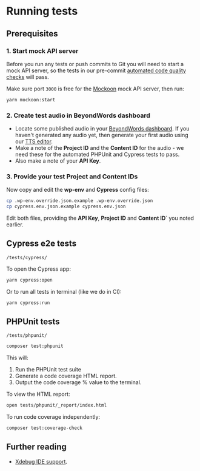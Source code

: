 #   Running tests

##  Prerequisites

###  1. Start mock API server

Before you run any tests or push commits to Git you will need to start a mock API server, so
the tests in our pre-commit [automated code quality checks](../doc/code-quality-checks.md)
will pass.

Make sure port `3000` is free for the [Mockoon](https://mockoon.com/) mock API
server, then run:

```bash
yarn mockoon:start
```

###  2. Create test audio in BeyondWords dashboard

- Locate some published audio in your
[BeyondWords dashboard](https://dash.beyondwords.io/auth/login). If you haven't
generated any audio yet, then generate your first audio using our
[TTS editor](https://docs.beyondwords.io/docs-and-guides/content/generate-audio/generate-via-tts-editor).
- Make a note of the **Project ID** and the **Content ID** for the audio - we
need these for the automated PHPUnit and Cypress tests to pass.
- Also make a note of your **API Key**.

###  3. Provide your test Project and Content IDs

Now copy and edit the **wp-env** and **Cypress** config files:

```bash
cp .wp-env.override.json.example .wp-env.override.json
cp cypress.env.json.example cypress.env.json
```

Edit both files, providing the **API Key**, **Project ID** and **Content ID**`
you noted earlier.

##  Cypress e2e tests

`/tests/cypress/`

To open the Cypress app:

```bash
yarn cypress:open
```

Or to run all tests in terminal (like we do in CI):

```bash
yarn cypress:run
```

##  PHPUnit tests

`/tests/phpunit/`

```bash
composer test:phpunit
```

This will:

1. Run the PHPUnit test suite
2. Generate a code coverage HTML report.
3. Output the code coverage % value to the terminal.

To view the HTML report:

```bash
open tests/phpunit/_report/index.html
```

To run code coverage independently:

```bash
composer test:coverage-check
```

##  Further reading

* [Xdebug IDE support](https://developer.wordpress.org/block-editor/reference-guides/packages/packages-env/#xdebug-ide-support).
